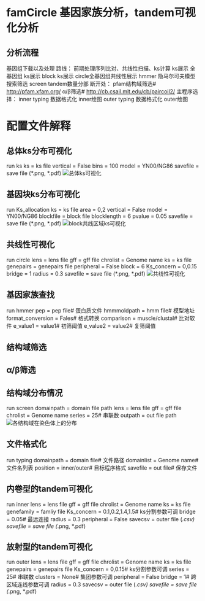 # famCircle 基因家族分析，tandem可视化分析

## 分析流程

基因组下载以及处理
	路线：
		前期处理序列比对、共线性扫描、ks计算
		ks展示
			全基因组 ks展示
			block ks展示
		circle全基因组共线性展示
		hmmer 隐马尔可夫模型搜索筛选
		screen tandem数量分部
			断开处：
				pfam结构域筛选# http://pfam.xfam.org/
				α/β筛选# http://cb.csail.mit.edu/cb/paircoil2/
		主程序选择：
			inner
				typing 数据格式化
				inner绘图
			outer
				typing 数据格式化
				outer绘图

# 配置文件解释

## 总体ks分布可视化
run ks
ks = ks file
vertical = False
bins = 100
model = YN00/NG86
savefile = save file (*.png, *.pdf)
![总体ks可视化](https://images.gitee.com/uploads/images/2021/0527/124033_bf2d774c_8074509.png "ath_ath.ks.png")
## 基因块ks分布可视化
run Ks_allocation
ks = ks file
area = 0,2
vertical = False
model = YN00/NG86
blockfile = block file
blocklength = 6
pvalue = 0.05
savefile = save file (*.png, *.pdf)
![block共线区域ks可视化](https://images.gitee.com/uploads/images/2021/0527/124112_ab4979f0_8074509.png "ath_ath.collinearity.ks.png")
## 共线性可视化
run circle
lens = lens file
gff = gff file
chrolist = Genome name
ks = ks file
genepairs = genepairs file
peripheral = False
block = 6
Ks_concern = 0,0.15
bridge = 1
radius = 0.3
savefile = save file (*.png, *.pdf)
![共线性可视化](https://images.gitee.com/uploads/images/2021/0527/125433_e3132d9f_8074509.png "ath_ath.collinearityx.png")
## 基因家族查找
run hmmer 
pep = pep file# 蛋白质文件
hmmmoldpath = hmm file# 模型地址
format_conversion = Fales# 格式转换
comparison = muscle/clustal# 比对软件
e_value1 = value1# 初筛阈值
e_value2 = value2# 复筛阈值

## 结构域筛选
## α/β筛选

## 结构域分布情况
run screen
domainpath = domain file path
lens = lens file
gff = gff file
chrolist = Genome name
series = 25# 串联数
outpath = out file path
![各结构域在染色体上的分布](https://images.gitee.com/uploads/images/2021/0527/125012_357344ee_8074509.png "ath1x.png")
## 文件格式化
run typing
domainpath = domain file# 文件路径
domainlist = Genome name# 文件名列表
position = inner/outer# 目标程序格式
savefile = out file# 保存文件

## 内卷型的tandem可视化
run inner
lens = lens file
gff = gff file
chrolist = Genome name
ks = ks file
genefamily = famliy file
Ks_concern = 0.1,0.2,1.4,1.5# ks分割参数可调
bridge = 0.05# 最远连接
radius = 0.3
peripheral = False
savecsv = outer file (*.csv)
savefile = save file (*.png, *.pdf)

## 放射型的tandem可视化
run outer
lens = lens file
gff = gff file
chrolist = Genome name
ks = ks file
genepairs = genepairs file
Ks_concern = 0,0.15# ks分割参数可调
series = 25# 串联数
clusters = None# 集团参数可调
peripheral = False
bridge = 1# 跨区域连线参数可调
radius = 0.3
savecsv = outer file (*.csv)
savefile = save file (*.png, *.pdf)
